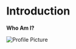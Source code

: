 # Introduction
 **Who Am I?** 


![Profile Picture](https://AdaChicas3.github.io/Ada-Chicas-CNU/images/pfp2.jpg)
